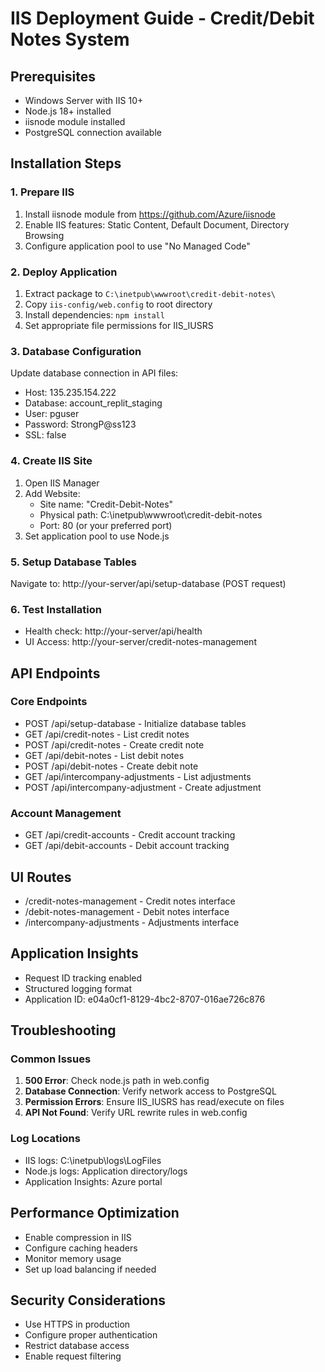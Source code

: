 # IIS Deployment Guide - Credit/Debit Notes System

## Prerequisites
- Windows Server with IIS 10+
- Node.js 18+ installed
- iisnode module installed
- PostgreSQL connection available

## Installation Steps

### 1. Prepare IIS
1. Install iisnode module from https://github.com/Azure/iisnode
2. Enable IIS features: Static Content, Default Document, Directory Browsing
3. Configure application pool to use "No Managed Code"

### 2. Deploy Application
1. Extract package to `C:\inetpub\wwwroot\credit-debit-notes\`
2. Copy `iis-config/web.config` to root directory
3. Install dependencies: `npm install`
4. Set appropriate file permissions for IIS_IUSRS

### 3. Database Configuration
Update database connection in API files:
- Host: 135.235.154.222
- Database: account_replit_staging
- User: pguser
- Password: StrongP@ss123
- SSL: false

### 4. Create IIS Site
1. Open IIS Manager
2. Add Website:
   - Site name: "Credit-Debit-Notes"
   - Physical path: C:\inetpub\wwwroot\credit-debit-notes
   - Port: 80 (or your preferred port)
3. Set application pool to use Node.js

### 5. Setup Database Tables
Navigate to: http://your-server/api/setup-database (POST request)

### 6. Test Installation
- Health check: http://your-server/api/health
- UI Access: http://your-server/credit-notes-management

## API Endpoints

### Core Endpoints
- POST /api/setup-database - Initialize database tables
- GET /api/credit-notes - List credit notes
- POST /api/credit-notes - Create credit note
- GET /api/debit-notes - List debit notes
- POST /api/debit-notes - Create debit note
- GET /api/intercompany-adjustments - List adjustments
- POST /api/intercompany-adjustment - Create adjustment

### Account Management
- GET /api/credit-accounts - Credit account tracking
- GET /api/debit-accounts - Debit account tracking

## UI Routes
- /credit-notes-management - Credit notes interface
- /debit-notes-management - Debit notes interface
- /intercompany-adjustments - Adjustments interface

## Application Insights
- Request ID tracking enabled
- Structured logging format
- Application ID: e04a0cf1-8129-4bc2-8707-016ae726c876

## Troubleshooting

### Common Issues
1. **500 Error**: Check node.js path in web.config
2. **Database Connection**: Verify network access to PostgreSQL
3. **Permission Errors**: Ensure IIS_IUSRS has read/execute on files
4. **API Not Found**: Verify URL rewrite rules in web.config

### Log Locations
- IIS logs: C:\inetpub\logs\LogFiles
- Node.js logs: Application directory/logs
- Application Insights: Azure portal

## Performance Optimization
- Enable compression in IIS
- Configure caching headers
- Monitor memory usage
- Set up load balancing if needed

## Security Considerations
- Use HTTPS in production
- Configure proper authentication
- Restrict database access
- Enable request filtering

